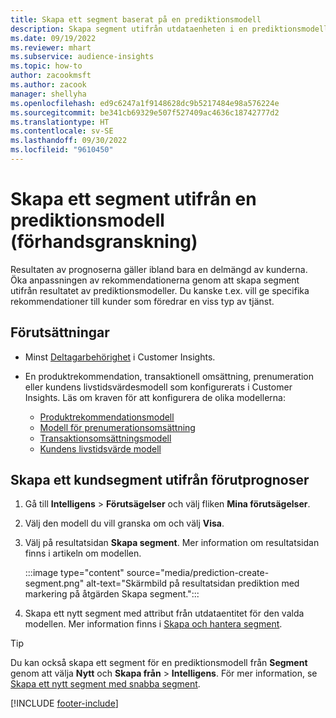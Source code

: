 ```yaml
---
title: Skapa ett segment baserat på en prediktionsmodell
description: Skapa segment utifrån utdataenheten i en prediktionsmodell.
ms.date: 09/19/2022
ms.reviewer: mhart
ms.subservice: audience-insights
ms.topic: how-to
author: zacookmsft
ms.author: zacook
manager: shellyha
ms.openlocfilehash: ed9c6247a1f9148628dc9b5217484e98a576224e
ms.sourcegitcommit: be341cb69329e507f527409ac4636c18742777d2
ms.translationtype: HT
ms.contentlocale: sv-SE
ms.lasthandoff: 09/30/2022
ms.locfileid: "9610450"
---
```

# <a name="create-a-segment-based-on-a-prediction-model-preview"></a>Skapa ett segment utifrån en prediktionsmodell (förhandsgranskning)

Resultaten av prognoserna gäller ibland bara en delmängd av kunderna. Öka anpassningen av rekommendationerna genom att skapa segment utifrån resultatet av prediktionsmodeller. Du kanske t.ex. vill ge specifika rekommendationer till kunder som föredrar en viss typ av tjänst.

## <a name="prerequisites"></a>Förutsättningar

- Minst [Deltagarbehörighet](permissions.md) i Customer Insights.

- En produktrekommendation, transaktionell omsättning, prenumeration eller kundens livstidsvärdesmodell som konfigurerats i Customer Insights. Läs om kraven för att konfigurera de olika modellerna:

  - [Produktrekommendationsmodell](predict-product-recommendation.md)
  - [Modell för prenumerationsomsättning](predict-subscription-churn.md)
  - [Transaktionsomsättningsmodell](predict-transactional-churn.md)
  - [Kundens livstidsvärde modell](predict-customer-lifetime-value.md)

## <a name="create-a-customer-segment-based-on-predictions"></a>Skapa ett kundsegment utifrån förutprognoser

1. Gå till **Intelligens** > **Förutsägelser** och välj fliken **Mina förutsägelser**.

1. Välj den modell du vill granska om och välj **Visa**.

1. Välj på resultatsidan **Skapa segment**. Mer information om resultatsidan finns i artikeln om modellen.

   :::image type="content" source="media/prediction-create-segment.png" alt-text="Skärmbild på resultatsidan prediktion med markering på åtgärden Skapa segment.":::

1. Skapa ett nytt segment med attribut från utdataentitet för den valda modellen. Mer information finns i [Skapa och hantera segment](segments.md).

> [!TIP]
> Du kan också skapa ett segment för en prediktionsmodell från **Segment** genom att välja **Nytt** och **Skapa från** > **Intelligens**. För mer information, se [Skapa ett nytt segment med snabba segment](segment-quick.md).

[!INCLUDE [footer-include](includes/footer-banner.md)]

